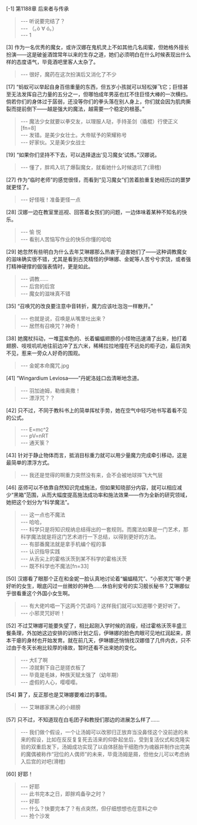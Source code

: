 
[-1] 第1188章 后来者与传承
>--- 听说要完结了？<br>
>--- （｡ò ∀ ó｡）<br>
>--- 1<br>

[3] 作为一名优秀的魔女，或许汉娜在鬼机灵上不如其他几名闺蜜，但她格外擅长扮演——这是破釜酒馆常年以来的生存之道，她们必须明白在什么时候表现出什么样的态度语气，毕竟酒吧里客人太杂了。
>--- 很好，魔药在这次扮演后又消化了不少<br>

[17] “蚂蚁可以举起自身百倍重量的东西，但五岁小孩就可以轻松弹飞它；巨怪甚至无法发挥自己力量的五分之一，但哪怕成年男巫也扛不住巨怪大棒的一次横扫。倘若你们的身体过于孱弱，还没等你们的拳头落在别人身上，你们就会因为肌肉撕裂而提前倒下——越是强大的魔法，越需要一个稳定的根基。”
>--- 魔法少女就要以拳交友，以理服人哒，手持圣剑（撬棍）行使正义[fn=8]<br>
>--- 发错。是美少女壮士。大帝赋予的荣耀称号<br>
>--- 好家伙。又是美少女战士<br>

[19] “如果你们坚持不下去，可以选择退出‘见习魔女’试炼。”汉娜说。
>--- 懂了，胖鸡入坑了爆裂魔女，就看她什么时候退坑了(滑稽)<br>

[27] 作为“临时老师”的感觉很怪，而看到“见习魔女”们苦着脸重复她经历过的噩梦就更怪了。
>--- 好怪哦！准备更怪一点<br>

[28] 汉娜一边在教室里巡视、回答着女孩们的问题，一边体味着某种不知名的快乐。
>--- 愉 悦<br>
>--- 看别人苦恼写作业的快乐你懂的哈哈<br>

[29] 她忽然有些明白为什么去年艾琳娜那么热衷于迫害她们了——这种调教魔女的滋味确实很不错，尤其是看到古灵精怪的伊琳娜、金妮等人苦兮兮求饶，或者强打精神硬撑的倔强表情时，更是如此。
>--- 调教……<br>
>--- 后宫的后宫<br>
>--- 魔女的滋味真不错<br>

[35] “召唤咒的改良要注意中音转折，魔力应该吐泡泡一样散开。”
>--- 也就是说，召唤是从嘴里吐出来？<br>
>--- 居然有召唤咒？神奇！<br>

[38] 她魔杖抖动，一堆蓝紫色的、长着蝙蝠翅膀的小怪物迅速涌了出来，拍打着翅膀、吱吱叽叽地往前边冲了五六米，稀稀拉拉地撞在不远处的柜子边，最后消失不见，惹来一旁众人好奇的围观。
>--- 金妮本命魔咒.jpg<br>

[41] “Wingardium Leviosa——”丹妮洛娃口齿清晰地念道。
>--- 羽加迪姆，勒维奥撒！<br>
>--- 漂浮咒？？<br>

[42] 只不过，不同于教科书上的简单挥杖手势，她在空气中轻巧地书写着看不见的公式。
>--- E=mc^2<br>
>--- pV=nRT<br>
>--- 通天箓？<br>

[43] 针对于静止物体而言，抵消目标重力就可以用少量魔力完成牵引移动，这是最简单的漂浮方式。
>--- 我还是觉得的啊重力突然没有来，会不会被地球摔飞大气层<br>

[46] 巫师可以不依靠自然知识完成施法，但如果知晓部分内容，就可以相应减少“黑箱”范围，从而大幅度提高施法成功率和施法效果——作为全新的研究领域，她把这个划分为“科学魔法”。
>--- 这一点也不魔法<br>
>--- 哈哈，<br>
>--- 科学只是将知识规纳总结得出的一套规则。而魔法如果是一门艺术，那科学魔法就是将这门艺术进行一下总结，以得到更好的方法。<br>
>--- 有部番魔法就是拿手机编个程的事<br>
>--- 认识指导实践<br>
>--- 从舌尖上的霍格沃茨到某不科学的霍格沃茨<br>
>--- 既不科学也不魔法[fn=33]<br>

[50] 汉娜看了眼那个正在和金妮一脸认真地讨论着“蝙蝠精咒”、“小邪灵咒”哪个更好听的女生，眼底闪过一丝微妙的神色……休伯利安号的实习舰长秘书？艾琳娜似乎很看重这个外国小女生啊。
>--- 有大佬吟唱一下这两个咒语吗？这样我们就可以知道哪个更好听了。<br>
>--- 小邪灵咒好听！<br>

[52] 不过艾琳娜可能要失望了，相比起刚入学时候的消瘦，经过霍格沃茨丰盛三餐条理，外加她这边安排的训练计划之后，伊琳娜的脸色肉眼可见地红润起来，原本干瘪的身材也开始发育。就在前几天，伊琳娜还悄悄找汉娜借了几件内衣，只不过由于冬天长袍比较厚的缘故，暂时还看不出来她的变化。
>--- 大E了啊<br>
>--- 凉就剩下自己是搓衣板了<br>
>--- 毕竟是毛妹，种族天赋太强了（幼年期）<br>
>--- 虚假的人心，嘤嘤嘤。<br>

[54] 算了，反正那也是艾琳娜要难过的事情。
>--- 艾琳娜家黑心的小翅膀<br>

[57] 只不过，不知道现在白毛团子和教授们那边的进展怎么样了……
>--- 我们做个假设，一个让汤姆可以改邪归正放弃当没鼻怪这个没前途的未来的假设，比如在反反复复死去活来的仰卧起坐后，受到复活仪式和克隆实验的双重启发下，汤姆成功实现了以自体胚胎干细胞作为魂器并制作出完美的魔偶被称作“冠位的人偶师”的未来，毕竟汤姆是屑，但他女儿可以考虑纳入后宫的对吧(滑稽)<br>

[60] 好耶！
>--- 好耶<br>
>--- 此书完本之日，即胖鸡备孕之时？<br>
>--- 好耶<br>
>--- 什么？快要完本了？有点突然，但仔细想想也在意料之中<br>
>--- 抢个沙发<br>
